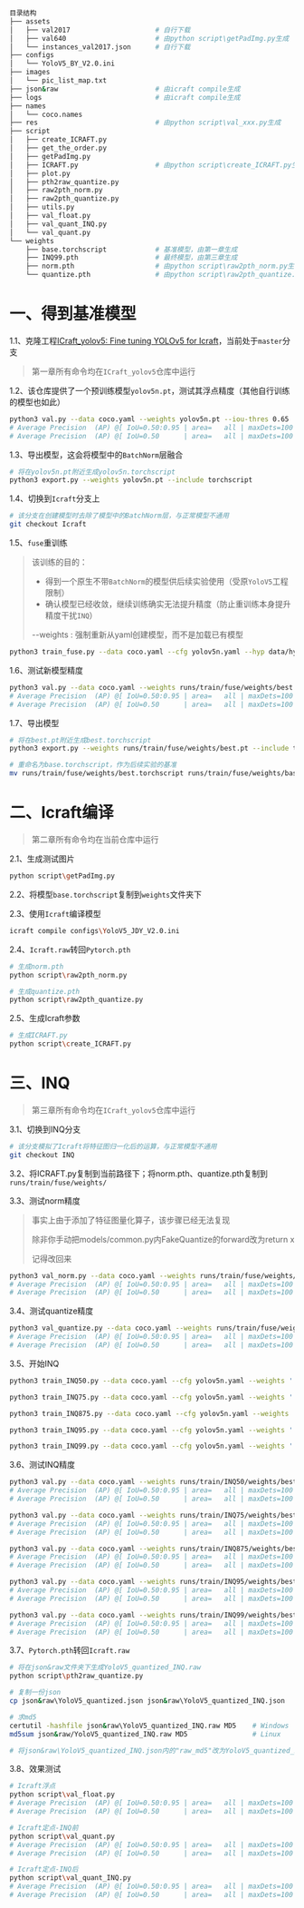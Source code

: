 ```bash
目录结构
├── assets
│   ├── val2017                     # 自行下载
│   ├── val640                      # 由python script\getPadImg.py生成
│   └── instances_val2017.json      # 自行下载
├── configs
│   └── YoloV5_BY_V2.0.ini
├── images
│   └── pic_list_map.txt
├── json&raw                        # 由icraft compile生成
├── logs                            # 由icraft compile生成
├── names
│   └── coco.names
├── res                             # 由python script\val_xxx.py生成
├── script
│   ├── create_ICRAFT.py
│   ├── get_the_order.py
│   ├── getPadImg.py
│   ├── ICRAFT.py                   # 由python script\create_ICRAFT.py生成
│   ├── plot.py
│   ├── pth2raw_quantize.py
│   ├── raw2pth_norm.py
│   ├── raw2pth_quantize.py
│   ├── utils.py
│   ├── val_float.py
│   ├── val_quant_INQ.py
│   └── val_quant.py
└── weights
    ├── base.torchscript            # 基准模型，由第一章生成
    ├── INQ99.pth                   # 最终模型，由第三章生成
    ├── norm.pth                    # 由python script\raw2pth_norm.py生成
    └── quantize.pth                # 由python script\raw2pth_quantize.py生成
```

# 一、得到基准模型

1.1、克隆工程[ICraft_yolov5: Fine tuning YOLOv5 for Icraft](https://github.com/Qiuye12138/ICraft_yolov5)，当前处于`master`分支

> 第一章所有命令均在`ICraft_yolov5`仓库中运行

1.2、该仓库提供了一个预训练模型`yolov5n.pt`，测试其浮点精度（其他自行训练的模型也如此）

```bash
python3 val.py --data coco.yaml --weights yolov5n.pt --iou-thres 0.65
# Average Precision  (AP) @[ IoU=0.50:0.95 | area=   all | maxDets=100 ] = 0.280
# Average Precision  (AP) @[ IoU=0.50      | area=   all | maxDets=100 ] = 0.457
```

1.3、导出模型，这会将模型中的`BatchNorm`层融合

```bash
# 将在yolov5n.pt附近生成yolov5n.torchscript
python3 export.py --weights yolov5n.pt --include torchscript 
```

1.4、切换到`Icraft`分支上

```bash
# 该分支在创建模型时去除了模型中的BatchNorm层，与正常模型不通用
git checkout Icraft
```

1.5、`fuse`重训练

> 该训练的目的：
>
> - 得到一个原生不带`BatchNorm`的模型供后续实验使用（受原`YoloV5`工程限制）
> - 确认模型已经收敛，继续训练确实无法提升精度（防止重训练本身提升精度干扰`INQ`）
>
> --weights : 强制重新从yaml创建模型，而不是加载已有模型

```bash
python3 train_fuse.py --data coco.yaml --cfg yolov5n.yaml --hyp data/hyps/stable_hyp.yaml --weights '' --batch-size 128 --device '1' --epochs 30 --name fuse
```

1.6、测试新模型精度

```bash
python3 val.py --data coco.yaml --weights runs/train/fuse/weights/best.pt --iou-thres 0.65
# Average Precision  (AP) @[ IoU=0.50:0.95 | area=   all | maxDets=100 ] = 0.280
# Average Precision  (AP) @[ IoU=0.50      | area=   all | maxDets=100 ] = 0.457
```

1.7、导出模型

```bash
# 将在best.pt附近生成best.torchscript
python3 export.py --weights runs/train/fuse/weights/best.pt --include torchscript 

# 重命名为base.torchscript，作为后续实验的基准
mv runs/train/fuse/weights/best.torchscript runs/train/fuse/weights/base.torchscript
```



# 二、Icraft编译

> 第二章所有命令均在当前仓库中运行

2.1、生成测试图片

```bash
python script\getPadImg.py
```

2.2、将模型`base.torchscript`复制到`weights`文件夹下

2.3、使用`Icraft`编译模型

```bash
icraft compile configs\YoloV5_JDY_V2.0.ini
```

2.4、`Icraft.raw`转回`Pytorch.pth`

```bash
# 生成norm.pth
python script\raw2pth_norm.py

# 生成quantize.pth
python script\raw2pth_quantize.py
```

2.5、生成Icraft参数

```bash
# 生成ICRAFT.py
python script\create_ICRAFT.py
```



# 三、INQ

> 第三章所有命令均在`ICraft_yolov5`仓库中运行

3.1、切换到INQ分支

```bash
# 该分支模拟了Icraft将特征图归一化后的运算，与正常模型不通用
git checkout INQ
```

3.2、将ICRAFT.py复制到当前路径下；将norm.pth、quantize.pth复制到`runs/train/fuse/weights/`

3.3、测试norm精度

> 事实上由于添加了特征图量化算子，该步骤已经无法复现
>
> 除非你手动把models/common.py内FakeQuantize的forward改为return x
>
> 记得改回来

```bash
python3 val_norm.py --data coco.yaml --weights runs/train/fuse/weights/best.pt --iou-thres 0.65
# Average Precision  (AP) @[ IoU=0.50:0.95 | area=   all | maxDets=100 ] = 0.280
# Average Precision  (AP) @[ IoU=0.50      | area=   all | maxDets=100 ] = 0.457
```

3.4、测试quantize精度

```bash
python3 val_quantize.py --data coco.yaml --weights runs/train/fuse/weights/best.pt --iou-thres 0.65
# Average Precision  (AP) @[ IoU=0.50:0.95 | area=   all | maxDets=100 ] = 0.244  ↓3.6%
# Average Precision  (AP) @[ IoU=0.50      | area=   all | maxDets=100 ] = 0.419  ↓3.8%
```

3.5、开始INQ

```bash
python3 train_INQ50.py --data coco.yaml --cfg yolov5n.yaml --weights '' --batch-size 128 --device '1' --epochs 15 --hyp data/hyps/stable_hyp.yaml --name INQ50

python3 train_INQ75.py --data coco.yaml --cfg yolov5n.yaml --weights '' --batch-size 128 --device '1' --epochs 15 --hyp data/hyps/stable_hyp.yaml --name INQ75

python3 train_INQ875.py --data coco.yaml --cfg yolov5n.yaml --weights '' --batch-size 128 --device '1' --epochs 15 --hyp data/hyps/stable_hyp.yaml --name INQ875

python3 train_INQ95.py --data coco.yaml --cfg yolov5n.yaml --weights '' --batch-size 128 --device '1' --epochs 15 --hyp data/hyps/stable_hyp.yaml --name INQ95

python3 train_INQ99.py --data coco.yaml --cfg yolov5n.yaml --weights '' --batch-size 128 --device '1' --epochs 15 --hyp data/hyps/stable_hyp.yaml --name INQ99
```

3.6、测试INQ精度

```bash
python3 val.py --data coco.yaml --weights runs/train/INQ50/weights/best.pt --iou-thres 0.65
# Average Precision  (AP) @[ IoU=0.50:0.95 | area=   all | maxDets=100 ] = 0.266  ↓1.4%
# Average Precision  (AP) @[ IoU=0.50      | area=   all | maxDets=100 ] = 0.444  ↓1.3%

python3 val.py --data coco.yaml --weights runs/train/INQ75/weights/best.pt  --iou-thres 0.65
# Average Precision  (AP) @[ IoU=0.50:0.95 | area=   all | maxDets=100 ] = 0.266  ↓1.4%
# Average Precision  (AP) @[ IoU=0.50      | area=   all | maxDets=100 ] = 0.443  ↓1.4%

python3 val.py --data coco.yaml --weights runs/train/INQ875/weights/best.pt --iou-thres 0.65
# Average Precision  (AP) @[ IoU=0.50:0.95 | area=   all | maxDets=100 ] = 0.266  ↓1.4%
# Average Precision  (AP) @[ IoU=0.50      | area=   all | maxDets=100 ] = 0.444  ↓1.3%

python3 val.py --data coco.yaml --weights runs/train/INQ95/weights/best.pt --iou-thres 0.65
# Average Precision  (AP) @[ IoU=0.50:0.95 | area=   all | maxDets=100 ] = 0.266  ↓1.4%
# Average Precision  (AP) @[ IoU=0.50      | area=   all | maxDets=100 ] = 0.443  ↓1.4%

python3 val.py --data coco.yaml --weights runs/train/INQ99/weights/best.pt --iou-thres 0.65
# Average Precision  (AP) @[ IoU=0.50:0.95 | area=   all | maxDets=100 ] = 0.263  ↓1.7%
# Average Precision  (AP) @[ IoU=0.50      | area=   all | maxDets=100 ] = 0.442  ↓1.5%
```

3.7、`Pytorch.pth`转回`Icraft.raw`

```bash
# 将在json&raw文件夹下生成YoloV5_quantized_INQ.raw
python script\pth2raw_quantize.py

# 复制一份json
cp json&raw\YoloV5_quantized.json json&raw\YoloV5_quantized_INQ.json

# 求md5
certutil -hashfile json&raw\YoloV5_quantized_INQ.raw MD5    # Windows
md5sum json&raw/YoloV5_quantized_INQ.raw MD5                # Linux

# 将json&raw\YoloV5_quantized_INQ.json内的"raw_md5"改为YoloV5_quantized_INQ.raw的md5值
```

3.8、效果测试

```bash
# Icraft浮点
python script\val_float.py
# Average Precision  (AP) @[ IoU=0.50:0.95 | area=   all | maxDets=100 ] = 0.260
# Average Precision  (AP) @[ IoU=0.50      | area=   all | maxDets=100 ] = 0.434

# Icraft定点-INQ前
python script\val_quant.py
# Average Precision  (AP) @[ IoU=0.50:0.95 | area=   all | maxDets=100 ] = 0.226  ↓3.4%
# Average Precision  (AP) @[ IoU=0.50      | area=   all | maxDets=100 ] = 0.394  ↓4.0%

# Icraft定点-INQ后
python script\val_quant_INQ.py
# Average Precision  (AP) @[ IoU=0.50:0.95 | area=   all | maxDets=100 ] = 0.233  ↓2.7%
# Average Precision  (AP) @[ IoU=0.50      | area=   all | maxDets=100 ] = 0.407  ↓2.7%
```

